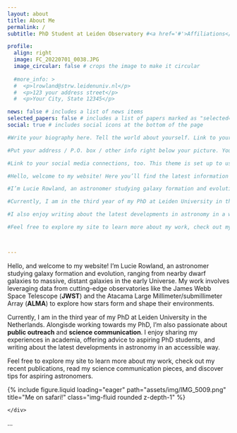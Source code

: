 ```yaml
---
layout: about 
title: About Me
permalink: /
subtitle: PhD Student at Leiden Observatory #<a href='#'>Affiliations</a>. Address. Contacts. Motto. Etc.

profile:
  align: right
  image: FC_20220701_0038.JPG
  image_circular: false # crops the image to make it circular
  
  #more_info: >
  #  <p>lrowland@strw.leidenuniv.nl</p>
  #  <p>123 your address street</p>
  #  <p>Your City, State 12345</p>

news: false # includes a list of news items
selected_papers: false # includes a list of papers marked as "selected={true}"
social: true # includes social icons at the bottom of the page

#Write your biography here. Tell the world about yourself. Link to your favorite [subreddit](http://reddit.com). You can put a picture in, too. The code is already in, just name your picture `prof_pic.jpg` and put it in the `img/` folder.

#Put your address / P.O. box / other info right below your picture. You can also disable any of these elements by editing `profile` property of the YAML header of your `_pages/about.md`. Edit `_bibliography/papers.bib` and Jekyll will render your [publications page](/al-folio/publications/) automatically.

#Link to your social media connections, too. This theme is set up to use [Font Awesome icons](https://fontawesome.com/) and [Academicons](https://jpswalsh.github.io/academicons/), like the ones below. Add your Facebook, Twitter, LinkedIn, Google Scholar, or just disable all of them.

#Hello, welcome to my website! Here you’ll find the latest information about my research, publications, and public outreach efforts.

#I’m Lucie Rowland, an astronomer studying galaxy formation and evolution, ranging from nearby dwarf galaxies to massive, distant galaxies in the early Universe. My work involves leveraging data from cutting-edge observatories like the James Webb Space Telescope (JWST) and the Atacama Large Millimeter/submillimeter Array (ALMA) to uncover how stars form and influence their environments.

#Currently, I am in the third year of my PhD at Leiden University in the Netherlands. Alongside my research, I am enthusiastic about public outreach and science communication. I enjoy sharing my experiences of academic life, the challenges and rewards of pursuing a PhD, and the adventure of moving abroad. Whether you're an aspiring PhD student or someone curious about a career in research, I’m always happy to offer advice and tips to help you navigate your path.

#I also enjoy writing about the latest developments in astronomy in a way that anyone can understand. It’s an exciting time to be an astronomer, and I hope to make complex scientific discoveries accessible and engaging for a broad audience. 

#Feel free to explore my site to learn more about my work, check out my recent publications, read my science communication pieces, and discover tips for aspiring astronomers. Feel free to explore my site to learn more about my research, publications, and science communication efforts!



---
```

Hello, and welcome to my website! I’m Lucie Rowland, an astronomer studying galaxy formation and evolution, ranging from nearby dwarf galaxies to massive, distant galaxies in the early Universe. My work involves leveraging data from cutting-edge observatories like the James Webb Space Telescope (**JWST**) and the Atacama Large Millimeter/submillimeter Array (**ALMA**) to explore how stars form and shape their environments.

Currently, I am in the third year of my PhD at Leiden University in the Netherlands. Alongisde working towards my PhD, I’m also passionate about **public outreach** and **science communication**. I enjoy sharing my experiences in academia, offering advice to aspiring PhD students, and writing about the latest developments in astronomy in an accessible way.

Feel free to explore my site to learn more about my work, check out my recent publications, read my science communication pieces, and discover tips for aspiring astronomers.




<div class="row">
    <div class="col-sm mt-3 mt-md-0">
        {% include figure.liquid loading="eager" path="assets/img/IMG_5009.png" title="Me on safari!" class="img-fluid rounded z-depth-1" %}
    
    </div>
</div>
<div class="caption">
    ...
</div>






